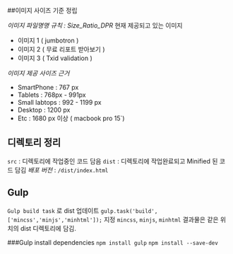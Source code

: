 ##이미지 사이즈 기준 정립

*이미지 파일명명 규칙 : Size_Ratio_DPR*
현재 제공되고 있는 이미지
- 이미지 1 ( jumbotron )
- 이미지 2 ( 무료 리포트 받아보기 )
- 이미지 3 ( Txid validation )

*이미지 제공 사이즈 근거*
- SmartPhone : 767 px
- Tablets : 768px - 991px
- Small labtops : 992 - 1199 px
- Desktop : 1200 px
- Etc : 1680 px 이상 ( macbook pro 15`)

## 디렉토리 정리
`src` : 디렉토리에 작업중인 코드 담음
`dist` : 디렉토리에 작업완료되고 Minified 된 코드 담김
*배포 버전* : `/dist/index.html`

## Gulp
`Gulp build task` 로 dist 업데이트
`gulp.task('build', ['mincss','minjs','minhtml']);` 지정
`mincss`, `minjs`, `minhtml` 결과물은 같은 위치의 dist 디렉토리에 담김.

###Gulp install dependencies
`npm install gulp`
`npm install --save-dev`
